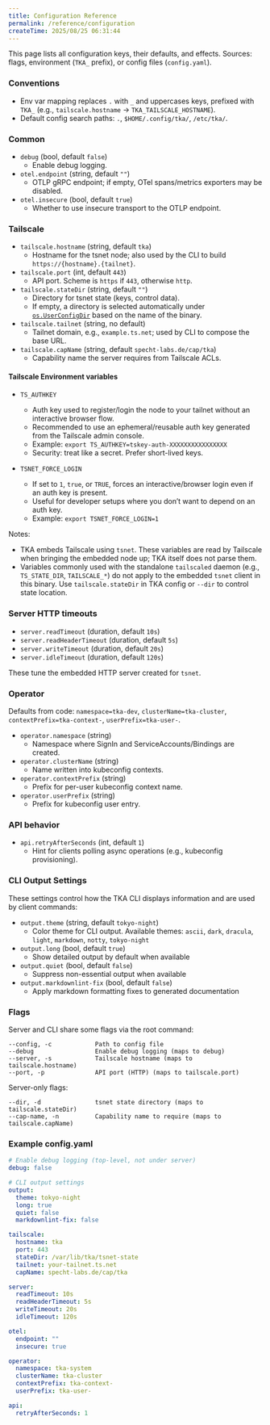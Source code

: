```yaml
---
title: Configuration Reference
permalink: /reference/configuration
createTime: 2025/08/25 06:31:44
---
```


This page lists all configuration keys, their defaults, and effects. Sources: flags, environment (`TKA_` prefix), or config files (`config.yaml`).

### Conventions

- Env var mapping replaces `.` with `_` and uppercases keys, prefixed with `TKA_` (e.g., `tailscale.hostname` → `TKA_TAILSCALE_HOSTNAME`).
- Default config search paths: `.`, `$HOME/.config/tka/`, `/etc/tka/`.

### Common

- `debug` (bool, default `false`)
  - Enable debug logging.
- `otel.endpoint` (string, default `""`)
  - OTLP gRPC endpoint; if empty, OTel spans/metrics exporters may be disabled.
- `otel.insecure` (bool, default `true`)
  - Whether to use insecure transport to the OTLP endpoint.

### Tailscale

- `tailscale.hostname` (string, default `tka`)
  - Hostname for the tsnet node; also used by the CLI to build `https://{hostname}.{tailnet}`.
- `tailscale.port` (int, default `443`)
  - API port. Scheme is `https` if `443`, otherwise `http`.
- `tailscale.stateDir` (string, default `""`)
  - Directory for tsnet state (keys, control data).
  - If empty, a directory is selected automatically under [`os.UserConfigDir`](https://golang.org/pkg/os/#UserConfigDir) based on the name of the binary.
- `tailscale.tailnet` (string, no default)
  - Tailnet domain, e.g., `example.ts.net`; used by CLI to compose the base URL.
- `tailscale.capName` (string, default `specht-labs.de/cap/tka`)
  - Capability name the server requires from Tailscale ACLs.

#### Tailscale Environment variables

- `TS_AUTHKEY`
  - Auth key used to register/login the node to your tailnet without an interactive browser flow.
  - Recommended to use an ephemeral/reusable auth key generated from the Tailscale admin console.
  - Example: `export TS_AUTHKEY=tskey-auth-XXXXXXXXXXXXXXXX`
  - Security: treat like a secret. Prefer short-lived keys.

- `TSNET_FORCE_LOGIN`
  - If set to `1`, `true`, or `TRUE`, forces an interactive/browser login even if an auth key is present.
  - Useful for developer setups where you don’t want to depend on an auth key.
  - Example: `export TSNET_FORCE_LOGIN=1`

Notes:

- TKA embeds Tailscale using `tsnet`. These variables are read by Tailscale when bringing the embedded node up; TKA itself does not parse them.
- Variables commonly used with the standalone `tailscaled` daemon (e.g., `TS_STATE_DIR`, `TAILSCALE_*`) do not apply to the embedded `tsnet` client in this binary. Use `tailscale.stateDir` in TKA config or `--dir` to control state location.

### Server HTTP timeouts

- `server.readTimeout` (duration, default `10s`)
- `server.readHeaderTimeout` (duration, default `5s`)
- `server.writeTimeout` (duration, default `20s`)
- `server.idleTimeout` (duration, default `120s`)

These tune the embedded HTTP server created for `tsnet`.

### Operator

Defaults from code: `namespace=tka-dev`, `clusterName=tka-cluster`, `contextPrefix=tka-context-`, `userPrefix=tka-user-`.

- `operator.namespace` (string)
  - Namespace where SignIn and ServiceAccounts/Bindings are created.
- `operator.clusterName` (string)
  - Name written into kubeconfig contexts.
- `operator.contextPrefix` (string)
  - Prefix for per-user kubeconfig context name.
- `operator.userPrefix` (string)
  - Prefix for kubeconfig user entry.

### API behavior

- `api.retryAfterSeconds` (int, default `1`)
  - Hint for clients polling async operations (e.g., kubeconfig provisioning).

### CLI Output Settings

These settings control how the TKA CLI displays information and are used by client commands:

- `output.theme` (string, default `tokyo-night`)
  - Color theme for CLI output. Available themes: `ascii`, `dark`, `dracula`, `light`, `markdown`, `notty`, `tokyo-night`
- `output.long` (bool, default `true`)
  - Show detailed output by default when available
- `output.quiet` (bool, default `false`)
  - Suppress non-essential output when available
- `output.markdownlint-fix` (bool, default `false`)
  - Apply markdown formatting fixes to generated documentation

### Flags

Server and CLI share some flags via the root command:

```text
--config, -c            Path to config file
--debug                 Enable debug logging (maps to debug)
--server, -s            Tailscale hostname (maps to tailscale.hostname)
--port, -p              API port (HTTP) (maps to tailscale.port)
```

Server-only flags:

```text
--dir, -d               tsnet state directory (maps to tailscale.stateDir)
--cap-name, -n          Capability name to require (maps to tailscale.capName)
```

### Example config.yaml

```yaml
# Enable debug logging (top-level, not under server)
debug: false

# CLI output settings
output:
  theme: tokyo-night
  long: true
  quiet: false
  markdownlint-fix: false

tailscale:
  hostname: tka
  port: 443
  stateDir: /var/lib/tka/tsnet-state
  tailnet: your-tailnet.ts.net
  capName: specht-labs.de/cap/tka

server:
  readTimeout: 10s
  readHeaderTimeout: 5s
  writeTimeout: 20s
  idleTimeout: 120s

otel:
  endpoint: ""
  insecure: true

operator:
  namespace: tka-system
  clusterName: tka-cluster
  contextPrefix: tka-context-
  userPrefix: tka-user-

api:
  retryAfterSeconds: 1
```
